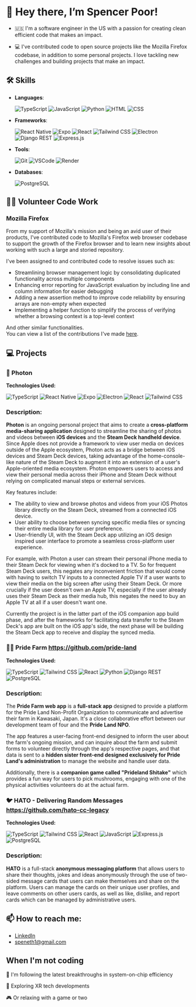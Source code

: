 # 👋 Hey there, I’m Spencer Poor!
- 🇺🇸 I'm a software engineer in the US with a passion for creating clean efficient code that makes an impact.

- 💻 I've contributed code to open source projects like the Mozilla Firefox codebase, in addition to some personal projects.
  I love tackling new challenges and building projects that make an impact.

## 🛠 Skills
- **Languages**:

  ![TypeScript](https://img.shields.io/badge/TypeScript-3178C6?style=for-the-badge&logo=typescript&logoColor=white)
  ![JavaScript](https://img.shields.io/badge/JavaScript-F7DF1E?style=for-the-badge&logo=javascript&logoColor=black)
  ![Python](https://img.shields.io/badge/Python-3776AB?style=for-the-badge&logo=python&logoColor=white)
  ![HTML](https://img.shields.io/badge/HTML5-E34F26?style=for-the-badge&logo=html5&logoColor=white)
  ![CSS](https://img.shields.io/badge/CSS3-1572B6?style=for-the-badge&logo=css3&logoColor=white)

- **Frameworks**:

  ![React Native](https://img.shields.io/badge/React%20Native-darkblue?logo=react&logoColor=white&style=for-the-badge)
  ![Expo](https://img.shields.io/badge/Expo-000020?style=for-the-badge&logo=expo&logoColor=white)
  ![React](https://img.shields.io/badge/React-61DAFB?style=for-the-badge&logo=react&logoColor=black)
  ![Tailwind CSS](https://img.shields.io/badge/TailwindCSS-06B6D4?style=for-the-badge&logo=tailwindcss&logoColor=white)
  ![Electron](https://img.shields.io/badge/Electron-47848F?style=for-the-badge&logo=electron&logoColor=white)
  ![Django REST](https://img.shields.io/badge/Django_REST-092E20?style=for-the-badge&logo=django&logoColor=white)
  ![Express.js](https://img.shields.io/badge/Express.js-000000?style=for-the-badge&logo=express&logoColor=white)

- **Tools**:

  ![Git](https://img.shields.io/badge/Git-F05032?style=for-the-badge&logo=git&logoColor=white)
  ![VSCode](https://img.shields.io/badge/VSCode-007ACC?style=for-the-badge&logo=visual-studio-code&logoColor=white)
  ![Render](https://img.shields.io/badge/Render-00979D?style=for-the-badge&logo=render&logoColor=white)

- **Databases**:

  ![PostgreSQL](https://img.shields.io/badge/PostgreSQL-4169E1?style=for-the-badge&logo=postgresql&logoColor=white)

## 👨‍💻 Volunteer Code Work

### Mozilla Firefox
From my support of Mozilla's mission and being an avid user of their products, I've contributed code to Mozilla's Firefox web browser codebase to support the growth of the Firefox browser and to learn new insights about working with such a large and storied repository.

I've been assigned to and contributed code to resolve issues such as:<br/>
- Streamlining browser management logic by consolidating duplicated functionality across multiple components<br/>
- Enhancing error reporting for JavaScript evaluation by including line and column information for easier debugging<br/>
- Adding a new assertion method to improve code reliability by ensuring arrays are non-empty when expected<br/>
- Implementing a helper function to simplify the process of verifying whether a browsing context is a top-level context

And other similar functionalities.<br/>
You can view a list of the contributions I've made [here](https://bugzilla.mozilla.org/buglist.cgi?query_format=advanced&emailtype1=exact&emailassigned_to1=1&email1=speneth1%40gmail.com&list_id=17435007).

## 💻 Projects

### 📸 Photon

**Technologies Used:**<br/>

![TypeScript](https://img.shields.io/badge/TypeScript-3178C6?style=for-the-badge&logo=typescript&logoColor=white)
![React Native](https://img.shields.io/badge/React%20Native-darkblue?logo=react&logoColor=white&style=for-the-badge)
![Expo](https://img.shields.io/badge/Expo-000020?style=for-the-badge&logo=expo&logoColor=white)
![Electron](https://img.shields.io/badge/Electron-47848F?style=for-the-badge&logo=electron&logoColor=white)
![React](https://img.shields.io/badge/React-61DAFB?style=for-the-badge&logo=react&logoColor=black)
![Tailwind CSS](https://img.shields.io/badge/TailwindCSS-06B6D4?style=for-the-badge&logo=tailwindcss&logoColor=white)

### **Description:**

**Photon** is an ongoing personal project that aims to create a **cross-platform media-sharing application** designed to streamline the sharing of photos and videos between **iOS devices** and the **Steam Deck handheld device**. Since Apple does not provide a framework to view user media on devices outside of the Apple ecosystem, Photon acts as a bridge between iOS devices and Steam Deck devices, taking advantage of the home-console-like nature of the Steam Deck to augment it into an extension of a user's Apple-oriented media ecosystem. Photon empowers users to access and view their personal media across their iPhone and Steam Deck without relying on complicated manual steps or external services.

Key features include:<br/>
- The ability to view and browse photos and videos from your iOS Photos library directly on the Steam Deck, streamed from a connected iOS device.<br/>
- User ability to choose between syncing specific media files or syncing their entire media library for user preference.<br/>
- User-friendly UI, with the Steam Deck app utilizing an iOS design inspired user interface to promote a seamless cross-platform user experience.

For example, with Photon a user can stream their personal iPhone media to their Steam Deck for viewing when it's docked to a TV. So for frequent Steam Deck users, this negates any inconvenient friction that would come with having to switch TV inputs to a connected Apple TV if a user wants to view their media on the big screen after using their Steam Deck. Or more crucially if the user doesn't own an Apple TV, especially if the user already uses their Steam Deck as their media hub, this negates the need to buy an Apple TV at all if a user doesn't want one.

Currently the project is in the latter part of the iOS companion app build phase, and after the frameworks for facilitating data transfer to the Steam Deck's app are built on the iOS app's side, the next phase will be building the Steam Deck app to receive and display the synced media.

### 🧑‍🌾 Pride Farm https://github.com/pride-land

**Technologies Used:**<br/>

![TypeScript](https://img.shields.io/badge/TypeScript-3178C6?style=for-the-badge&logo=typescript&logoColor=white)
![Tailwind CSS](https://img.shields.io/badge/TailwindCSS-06B6D4?style=for-the-badge&logo=tailwindcss&logoColor=white)
![React](https://img.shields.io/badge/React-61DAFB?style=for-the-badge&logo=react&logoColor=black)
![Python](https://img.shields.io/badge/Python-3776AB?style=for-the-badge&logo=python&logoColor=white)
![Django REST](https://img.shields.io/badge/Django_REST-092E20?style=for-the-badge&logo=django&logoColor=white)
![PostgreSQL](https://img.shields.io/badge/PostgreSQL-4169E1?style=for-the-badge&logo=postgresql&logoColor=white)

### **Description:**

The **Pride Farm web app** is a **full-stack app** designed to provide a platform for the Pride Land Non-Profit Organization to communicate and advertise their farm in Kawasaki, Japan. It's a close collaborative effort between our development team of four and the **Pride Land NPO**. 

The app features a user-facing front-end designed to inform the user about the farm's ongoing mission, and can inquire about the farm and submit forms to volunteer directly through the app's respective pages, and that data is sent to a **hidden sister front-end designed exclusively for Pride Land's administration** to manage the website and handle user data.

Additionally, there is a **companion game called "Prideland Shitake"** which provides a fun way for users to pick mushrooms, engaging with one of the physical activities volunteers do at the actual farm.

### 🐦 HATO - Delivering Random Messages https://github.com/hato-cc-legacy

**Technologies Used:**<br/>

![TypeScript](https://img.shields.io/badge/TypeScript-3178C6?style=for-the-badge&logo=typescript&logoColor=white)
![Tailwind CSS](https://img.shields.io/badge/TailwindCSS-06B6D4?style=for-the-badge&logo=tailwindcss&logoColor=white)
![React](https://img.shields.io/badge/React-61DAFB?style=for-the-badge&logo=react&logoColor=black)
![JavaScript](https://img.shields.io/badge/JavaScript-F7DF1E?style=for-the-badge&logo=javascript&logoColor=black)
![Express.js](https://img.shields.io/badge/Express.js-000000?style=for-the-badge&logo=express&logoColor=white)
![PostgreSQL](https://img.shields.io/badge/PostgreSQL-4169E1?style=for-the-badge&logo=postgresql&logoColor=white)

### **Description:** 

**HATO** is a full-stack **anonymous messaging platform** that allows users to share their thoughts, jokes and ideas anonymously through the use of two-sided message cards that users can make themselves and share on the platform. Users can manage the cards on their unique user profiles, and leave comments on other users cards, as well as like, dislike, and report cards which can be managed by administrative users.

## 📫 How to reach me:
- [LinkedIn](https://www.linkedin.com/in/spencer-poor/)
- speneth1@gmail.com

## When I'm not coding
 📱 I'm following the latest breakthroughs in system-on-chip efficiency
 
 🥽 Exploring XR tech developments
 
 🎮 Or relaxing with a game or two

<!---
SpencerPoor/SpencerPoor is a ✨ special ✨ repository because its `README.md` (this file) appears on your GitHub profile.
You can click the Preview link to take a look at your changes.
--->
